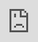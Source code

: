 # Dark-light-theme-reveal-changer

<iframe width="260" height="534" style="position:absolute;top:0;left:0;width:100%;height:100%;" frameBorder="0" src="https://imgflip.com/embed/3zfdav"></iframe>

